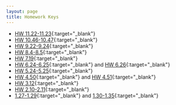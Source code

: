 ```yaml
---
layout: page
title: Homework Keys
---
```


<!--
* [HW 12.35-12.37](HW_noPrint.pdf){:target="_blank"}
* [HW 12.38](HW_noPrint.pdf){:target="_blank"}
* [HW 11.24-11.25](Chapter11bHW_noPrint.pdf){:target="_blank"}
-->

* [HW 11.22-11.23](Chapter11aHW_noPrint.pdf){:target="_blank"}
* [HW 10.46-10.47](Chapter10HW_noPrint.pdf){:target="_blank"}
* [HW 9.22-9.24](Chapter09HW_noPrint.pdf){:target="_blank"}
* [HW 8.4-8.5](Chapter08HW_noPrint.pdf){:target="_blank"}
* [HW 7.19](Chapter07HW_noPrint.pdf){:target="_blank"}
* [HW 6.24-6.25](Chapter06HWa_noPrint.pdf){:target="_blank"} and [HW 6.26](Chapter06HWb_noPrint.pdf){:target="_blank"}
* [HW 5.24-5.25](Chapter05HW_noPrint.pdf){:target="_blank"}
* [HW 4.50](Chapter04HWa_noPrint.pdf){:target="_blank"} and [HW 4.51](Chapter04HWb_noPrint.pdf){:target="_blank"} 
* [HW 3.12](Chapter03HW_noPrint.pdf){:target="_blank"}
* [HW 2.10-2.11](Chapter02HW_noPrint.pdf){:target="_blank"}
* [1.27-1.29](Chapter01HWa_noPrint.pdf){:target="_blank"} and [ 1.30-1.35](Chapter01HWb_noPrint.pdf){:target="_blank"}
